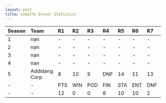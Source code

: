 ```yaml
---
layout: post 
title: LeGaffe Driver Statistics
--- 
```


| Season   | Team          | R1   | R2   | R3   | R4   | R5   | R6   | R7   | R8   | R9   | R10   | R11   | R12   | Pts   | Pos   |
|:---------|:--------------|:-----|:-----|:-----|:-----|:-----|:-----|:-----|:-----|:-----|:------|:------|:------|:------|:------|
| 1        | nan           | -    | -    | -    | -    | -    | -    | -    | -    | -    | -     | -     | -     | -     | -     |
| 2        | nan           | -    | -    | -    | -    | -    | -    | -    | -    | -    | -     | -     | -     | -     | -     |
| 3        | nan           | -    | -    | -    | -    | -    | -    | -    | -    | -    | -     | -     | -     | -     | -     |
| 4        | nan           | -    | -    | -    | -    | -    | -    | -    | -    | -    | -     | -     | -     | -     | -     |
| 5        | Addidang Corp | 8    | 10   | 9    | DNF  | 14   | 11   | 13   | 14   | -    | DNF   | -     | 15    | 9     | 20    |
| -        | -             | PTS  | WIN  | POD  | FIN  | STA  | ENT  | DNF  | NET  | DNQ  | %Fin  | PPR   | BST   | CHA   | RNK   |
| -        | -             | 12   | 0    | 0    | 8    | 10   | 10   | 2    | 12   | 0    | 80    | 1.2   | 8     | 0     | 41    |